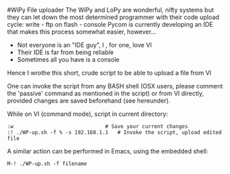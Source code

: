 #WiPy File uploader
The WiPy and LoPy are wonderful, nifty systems but they can let down the most determined programmer with their code upload cycle: write - ftp on flash - console 
Pycom is currently developing an IDE that makes this process somewhat easier, however...
- Not everyone is an "IDE guy", I , for one, love VI
- Their IDE is far from being reliable
- Sometimes all you have is a console

Hence I wrothe this short, crude script to be able to upload a file from VI

One can invoke the script from any BASH shell (OSX users, please comment the 'passive' command as mentioned in the script) or from VI directly, provided changes are saved beforehand (see hereunder).

While on VI (command mode), script in current directory:
```
:w								# Save your current changes
:! ./WP-up.sh -f % -s 192.168.1.1	# Invoke the script, upload edited file
```

A similar action can be performed in Emacs, using the embedded shell:
 
```
M-! ./WP-up.sh -f filename
```

